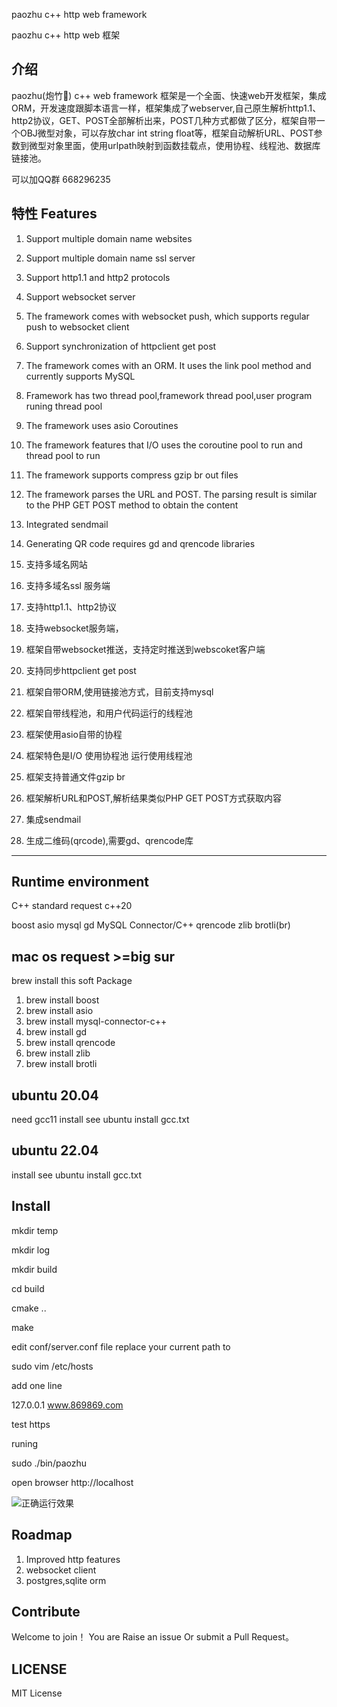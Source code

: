 paozhu c++ http web framework

paozhu c++ http web 框架

介绍
---------------

paozhu(炮竹🧨) c++ web framework 框架是一个全面、快速web开发框架，集成ORM，开发速度跟脚本语言一样，框架集成了webserver,自己原生解析http1.1、http2协议，GET、POST全部解析出来，POST几种方式都做了区分，框架自带一个OBJ微型对象，可以存放char int string float等，框架自动解析URL、POST参数到微型对象里面，使用urlpath映射到函数挂载点，使用协程、线程池、数据库链接池。

可以加QQ群 668296235


特性 Features
--------------

1. Support multiple domain name websites
2. Support multiple domain name ssl server
3. Support http1.1 and http2 protocols
4. Support websocket server
5. The framework comes with websocket push, which supports regular push to websocket client
6. Support synchronization of httpclient get post
7. The framework comes with an ORM. It uses the link pool method and currently supports MySQL
8. Framework has two thread pool,framework thread pool,user program runing thread pool
9. The framework uses asio Coroutines
10. The framework features that I/O uses the coroutine pool to run and thread pool to run
11. The framework supports compress gzip br out files 
12. The framework parses the URL and POST. The parsing result is similar to the PHP GET POST method to obtain the content
13. Integrated sendmail
14. Generating QR code requires gd and qrencode libraries


1. 支持多域名网站
2. 支持多域名ssl 服务端
3. 支持http1.1、http2协议
4. 支持websocket服务端，
5. 框架自带websocket推送，支持定时推送到webscoket客户端
6. 支持同步httpclient get post
7. 框架自带ORM,使用链接池方式，目前支持mysql 
8. 框架自带线程池，和用户代码运行的线程池
9. 框架使用asio自带的协程
10. 框架特色是I/O 使用协程池 运行使用线程池
11. 框架支持普通文件gzip br
12. 框架解析URL和POST,解析结果类似PHP GET POST方式获取内容
13. 集成sendmail
14. 生成二维码(qrcode),需要gd、qrencode库

---------------------


Runtime environment
--------------------------------------

C++ standard request c++20

boost asio mysql gd MySQL Connector/C++ qrencode 
zlib brotli(br)


mac os request >=big sur  
---------

brew install this soft Package

1. brew install boost
2. brew install asio
3. brew install mysql-connector-c++
4. brew install gd
5. brew install qrencode
6. brew install zlib
7. brew install brotli


ubuntu 20.04
-------------------

need gcc11 install see  ubuntu install gcc.txt


ubuntu 22.04
-------------------

install see ubuntu install gcc.txt



Install 
--------------------

mkdir temp

mkdir log

mkdir build

cd build

cmake ..

make



edit conf/server.conf file
replace your current path to

sudo vim /etc/hosts

add one line

127.0.0.1 www.869869.com 

test https

runing 

sudo ./bin/paozhu 

open browser http://localhost

![正确运行效果](https://github.com/hggq/paozhu/blob/main/www/default/firstrun.jpg)


Roadmap
-----------------

1. Improved http features
2. websocket client
3. postgres,sqlite orm


Contribute
-----------------

Welcome to join！ You are Raise an issue Or submit a Pull Request。


LICENSE
-----------------

MIT License
